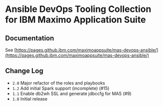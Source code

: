 # Ansible DevOps Tooling Collection for IBM Maximo Application Suite

## Documentation
See [https://pages.github.ibm.com/maximoappsuite/mas-devops-ansible/](https://pages.github.ibm.com/maximoappsuite/mas-devops-ansible/)

## Change Log
- `2.0` Major refactor of the roles and playbooks
- `1.2` Add initial Spark support (incomplete) (#15)
- `1.1` Enable db2wh SSL and generate jdbccfg for MAS (#9)
- `1.0` Initial release
